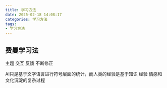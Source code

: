 ```yaml
---
title: 学习方法
date: 2025-02-18 14:08:17
categories: 学习方法
tags:
- 学习方法
---
```



## 费曼学习法

主题 交互 反馈 不断修正

AI只是基于文字语言进行符号层面的统计，而人类的经验是基于知识 经验 情感和文化沉淀的复杂过程
